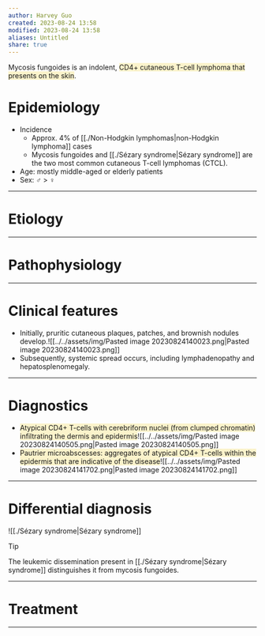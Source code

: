 ```yaml
---
author: Harvey Guo
created: 2023-08-24 13:58
modified: 2023-08-24 13:58
aliases: Untitled
share: true
---
```


Mycosis fungoides is an indolent, <span style="background:rgba(240, 200, 0, 0.2)">CD4+ cutaneous T-cell lymphoma that presents on the skin</span>.
# Epidemiology
- Incidence
	- Approx. 4% of [[./Non-Hodgkin lymphomas|non-Hodgkin lymphoma]] cases
	- Mycosis fungoides and [[./Sézary syndrome|Sézary syndrome]] are the two most common cutaneous T-cell lymphomas (CTCL).
- Age: mostly middle-aged or elderly patients
- Sex: ♂ > ♀

---
# Etiology


---
# Pathophysiology


---
# Clinical features
- Initially, pruritic cutaneous plaques, patches, and brownish nodules develop.![[../../assets/img/Pasted image 20230824140023.png|Pasted image 20230824140023.png]]
- Subsequently, systemic spread occurs, including lymphadenopathy and hepatosplenomegaly.

---
# Diagnostics
- <span style="background:rgba(240, 200, 0, 0.2)">Atypical CD4+ T-cells with cerebriform nuclei (from clumped chromatin) infiltrating the dermis and epidermis</span>![[../../assets/img/Pasted image 20230824140505.png|Pasted image 20230824140505.png]]
- <span style="background:rgba(240, 200, 0, 0.2)">Pautrier microabscesses: aggregates of atypical CD4+ T-cells within the epidermis that are indicative of the disease</span>![[../../assets/img/Pasted image 20230824141702.png|Pasted image 20230824141702.png]]

---
# Differential diagnosis
![[./Sézary syndrome|Sézary syndrome]]
>[!tip] 
>The leukemic dissemination present in [[./Sézary syndrome|Sézary syndrome]] distinguishes it from mycosis fungoides.

---
# Treatment


---
